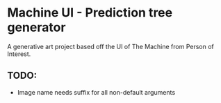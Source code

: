 # Machine UI - Prediction tree generator

A generative art project based off the UI of The Machine from Person of Interest. 

## TODO:
* Image name needs suffix for all non-default arguments
